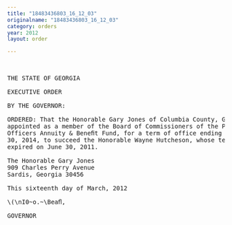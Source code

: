 ```yaml
---
title: "18483436803_16_12_03"
originalname: "18483436803_16_12_03"
category: orders
year: 2012
layout: order

---
```

<pre>
 

THE STATE OF GEORGIA

EXECUTIVE ORDER

BY THE GOVERNOR:

ORDERED: That the Honorable Gary Jones of Columbia County, Georgia, is
appointed as a member of the Board of Commissioners of the Peace
Officers Annuity & Beneﬁt Fund, for a term of office ending June
30, 2014, to succeed the Honorable Wayne Hutcheson, whose term
expired on June 30, 2011.

The Honorable Gary Jones
909 Charles Perry Avenue
Sardis, Georgia 30456

This sixteenth day of March, 2012

\(\nI0~o.~\Beaﬂ,

GOVERNOR

</pre>
